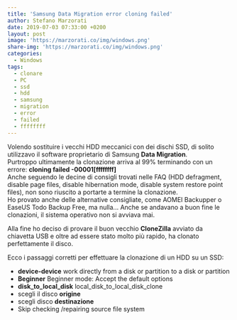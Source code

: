 ```yaml
---
title: 'Samsung Data Migration error cloning failed'
author: Stefano Marzorati
date: 2019-07-03 07:33:00 +0200
layout: post
image: 'https://marzorati.co/img/windows.png'
share-img: 'https://marzorati.co/img/windows.png'
categories:
  - Windows
tags:
  - clonare
  - PC
  - ssd
  - hdd
  - samsung
  - migration
  - error
  - failed
  - ffffffff
---
```

Volendo sostituire i vecchi HDD meccanici con dei dischi SSD, di solito utilizzavo il software proprietario di Samsung **Data Migration**.   
Purtroppo ultimamente la clonazione arriva al 99% terminando con un errore: **cloning failed -00001[ffffffff]**   
Anche seguendo le decine di consigli trovati nelle FAQ (HDD defragment, disable page files, disable hibernation mode, disable system restore point files), non sono riuscito a portarte a termine la clonazione.   
Ho provato anche delle alternative consigliate, come AOMEI Backupper o  EaseUS Todo Backup Free, ma nulla... Anche se andavano a buon fine le clonazioni, il sistema operativo non si avviava mai.   

Alla fine ho deciso di provare il buon vecchio **CloneZilla** avviato da chiavetta USB e oltre ad essere stato molto più rapido, ha clonato perfettamente il disco.   

Ecco i passaggi corretti per effettuare la clonazione di un HDD su un SSD:   

 - **device-device**	work directly from a disk or partition to a disk or partition
 - **Beginner**	Beginner mode: Accept the default options
 - **disk_to_local_disk**	local_disk_to_local_disk_clone
 - scegli il disco **origine**
 - scegli disco **destinazione**
 - Skip checking /repairing source file system
